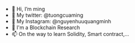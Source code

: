 - 👋 Hi, I’m ming
- 👀 My twitter: @tuongcuaming
- 🌱 My Instagram: @nguyenhuuquangminh
- 💞️ I'm a Blockchain Research
- 📫 On the way to learn Solidity, Smart contract,...

<!---
tuongcuaming/tuongcuaming is a ✨ special ✨ repository because its `README.md` (this file) appears on your GitHub profile.
You can click the Preview link to take a look at your changes.
--->
